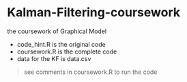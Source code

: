 Kalman-Filtering-coursework
===========================

the coursework of Graphical Model

 - code_hint.R is the original code
 - coursework.R is the complete code
 - data for the KF is data.csv

> see comments in coursework.R to run the code
